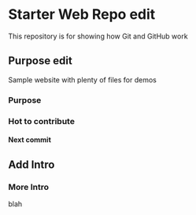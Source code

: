 # Starter Web Repo edit

This repository is for showing how Git and GitHub work

## Purpose edit

Sample website with plenty of files for demos

### Purpose

### Hot to contribute

#### Next commit

## Add Intro

### More Intro
 blah
 
